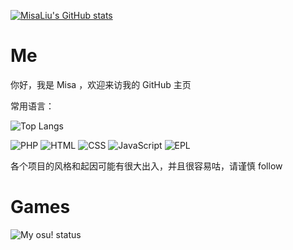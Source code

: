 [![MisaLiu's GitHub stats](https://github-readme-stats.vercel.app/api?username=MisaLiu&show_icons=true&theme=dark)](https://github.com/anuraghazra/github-readme-stats)

# Me
你好，我是 Misa ，欢迎来访我的 GitHub 主页

常用语言：

![Top Langs](https://github-readme-stats.vercel.app/api/top-langs/?username=MisaLiu&show_icons=true&theme=dark)

![PHP](https://img.shields.io/static/v1?label=%20&message=PHP&logo=php&color=brightgreen)
![HTML](https://img.shields.io/static/v1?label=Language&message=HTML&color=brightgreen)
![CSS](https://img.shields.io/static/v1?label=Language&message=CSS&color=brightgreen)
![JavaScript](https://img.shields.io/static/v1?label=%20&message=JavaScript&logo=javascript&color=brightgreen)
![EPL](https://img.shields.io/static/v1?label=Language&message=EPL&color=brightgreen)

各个项目的风格和起因可能有很大出入，并且很容易咕，请谨慎 follow

# Games
![My osu! status](https://osu-sig.vercel.app/card?user=HIMlaoS_Misa&mode=std&animation=true)
